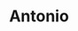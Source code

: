 ---
title: Antonio
artigo: o
picture: /images/a/Antonio.jpg
background: /images/fundos/circles01.jpg
style: style-vermelho1
description: Significado do nome Antonio
full-description: Aquele que é digno de apreço, que tem um valor inestimável, valioso. Originário do Latim, António é realmente um nome que significa muitos predicados. Deve ser por isso que os Antonios tendem a ser perseverantes e disciplinados, afinal,  ser considerado raro por todos, não tem preço!
---